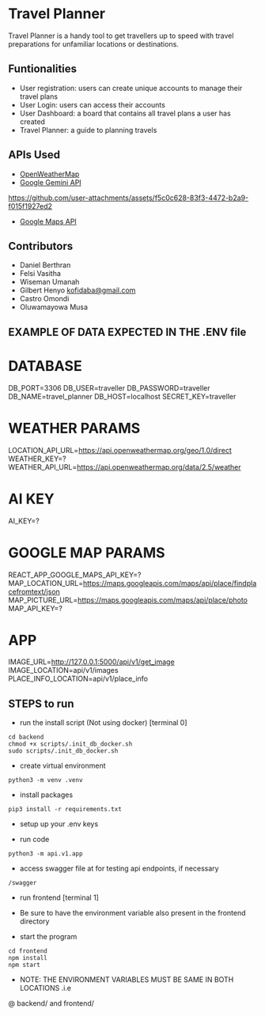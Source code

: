 # Travel Planner

Travel Planner is a handy tool to get travellers up to speed with travel preparations for unfamiliar locations or destinations.

## Funtionalities
- User registration: users can create unique accounts to manage their travel plans
- User Login: users can access their accounts
- User Dashboard: a board that contains all travel plans a user has created
- Travel Planner: a guide to planning travels

## APIs Used
  - [OpenWeatherMap](https://openweathermap.org/)
  - [Google Gemini API](https://ai.google.dev/)

https://github.com/user-attachments/assets/f5c0c628-83f3-4472-b2a9-f015f1927ed2


  - [Google Maps API](https://developers.google.com/maps/documentation)
 
  ## Contributors
  - Daniel Berthran
  - Felsi Vasitha
  - Wiseman Umanah
  - Gilbert Henyo <kofidaba@gmail.com>
  - Castro Omondi
  - Oluwamayowa Musa


## EXAMPLE OF DATA EXPECTED IN THE .ENV file

# DATABASE
DB_PORT=3306
DB_USER=traveller
DB_PASSWORD=traveller
DB_NAME=travel_planner
DB_HOST=localhost
SECRET_KEY=traveller

# WEATHER PARAMS
LOCATION_API_URL=https://api.openweathermap.org/geo/1.0/direct
WEATHER_KEY=?
WEATHER_API_URL=https://api.openweathermap.org/data/2.5/weather

# AI KEY
AI_KEY=?

# GOOGLE MAP PARAMS
REACT_APP_GOOGLE_MAPS_API_KEY=?
MAP_LOCATION_URL=https://maps.googleapis.com/maps/api/place/findplacefromtext/json
MAP_PICTURE_URL=https://maps.googleapis.com/maps/api/place/photo
MAP_API_KEY=?

# APP
IMAGE_URL=http://127.0.0.1:5000/api/v1/get_image
IMAGE_LOCATION=api/v1/images
PLACE_INFO_LOCATION=api/v1/place_info

## STEPS to run 

- run the install script (Not using docker) [terminal 0]
```
cd backend
chmod +x scripts/.init_db_docker.sh
sudo scripts/.init_db_docker.sh
```

- create virtual environment

`python3 -m venv .venv`

- install packages

`pip3 install -r requirements.txt`

- setup up your .env keys

- run code

`python3 -m api.v1.app`

- access swagger file at for testing api endpoints, if necessary

`/swagger`


- run frontend [terminal 1]

- Be sure to have the environment variable also present in the frontend directory

- start the program

```
cd frontend
npm install
npm start
```


- NOTE: THE ENVIRONMENT VARIABLES MUST BE SAME IN BOTH LOCATIONS .i.e

@ backend/ and frontend/